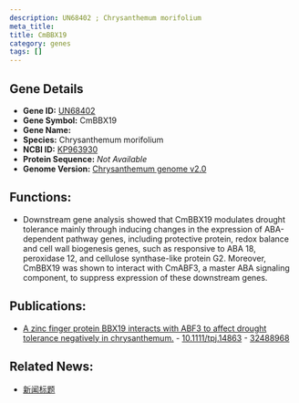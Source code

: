 ```yaml
---
description: UN68402 ; Chrysanthemum morifolium
meta_title:
title: CmBBX19
category: genes
tags: []
---
```


## Gene Details
- **Gene ID:**	[UN68402](https://www.maizegdb.org/gene_center/gene/UN68402)
- **Gene Symbol:** CmBBX19
- **Gene Name:** 
- **Species:** Chrysanthemum morifolium
- **NCBI ID:** [ KP963930 ]()
- **Protein Sequence:** *Not Available*
- **Genome Version:** [Chrysanthemum genome v2.0]()

## Functions:
   -  Downstream gene analysis showed that CmBBX19 modulates drought tolerance mainly through inducing changes in the expression of ABA-dependent pathway genes, including protective protein, redox balance and cell wall biogenesis genes, such as responsive to ABA 18, peroxidase 12, and cellulose synthase-like protein G2. Moreover, CmBBX19 was shown to interact with CmABF3, a master ABA signaling component, to suppress expression of these downstream genes.

## Publications:
   - [A zinc finger protein BBX19 interacts with ABF3 to affect drought tolerance negatively in chrysanthemum.]( https://onlinelibrary.wiley.com/doi/full/10.1111/tpj.14863 ) - [10.1111/tpj.14863]( https://onlinelibrary.wiley.com/doi/full/10.1111/tpj.14863 ) - [32488968](https://pubmed.ncbi.nlm.nih.gov/32488968/)

## Related News:
   - [新闻标题](https://mp.weixin.qq.com/s?__biz=Mzg3MDEwNDEyMg==&mid=2247489943&idx=4&sn=178c7773b5ae63968e09f9ff142a96a4&chksm=ce93b4c2f9e43dd47187f08bef7c17f673e927353056e05ddb77b7e03944d6a69413d0d59fd1&scene=27#wechat_redirect)
